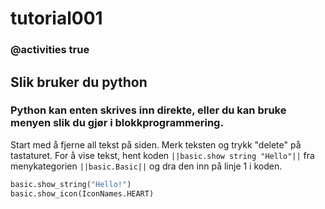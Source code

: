 # tutorial001
### @activities true
## Slik bruker du python
### Python kan enten skrives inn direkte, eller du kan bruke menyen slik du gjør i blokkprogrammering.
Start med å fjerne all tekst på siden. Merk teksten og trykk "delete" på tastaturet.
For å vise tekst, hent koden ``||basic.show string "Hello"||`` fra menykategorien ``||basic.Basic||`` og dra den inn på linje 1 i koden.

```python
basic.show_string("Hello!")
basic.show_icon(IconNames.HEART)
```